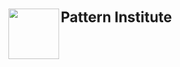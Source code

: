 
<!-- README.md is generated from README.Rmd. Please edit that file -->

# Pattern Institute <img src='pi-logotype-padded.svg' align="left" height="100" />

<!-- badges: start -->
<!-- badges: end -->
